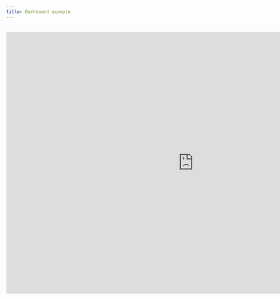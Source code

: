 ```yaml
---
title: Dashboard example
---
```


<br/>

<iframe src="https://reproducible.shinyapps.io/dashboard_example/" width="1000" height="700"  style="border:none;"></iframe>





